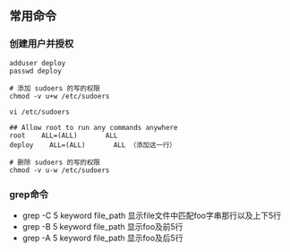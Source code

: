 ## 常用命令

### 创建用户并授权
```shell
adduser deploy
passwd deploy

# 添加 sudoers 的写的权限
chmod -v u+w /etc/sudoers

vi /etc/sudoers

## Allow root to run any commands anywhere
root    ALL=(ALL)       ALL
deploy    ALL=(ALL)       ALL （添加这一行）

# 删除 sudoers 的写的权限
chmod -v u-w /etc/sudoers
```

### grep命令
* grep -C 5 keyword file_path  显示file文件中匹配foo字串那行以及上下5行
* grep -B 5 keyword file_path  显示foo及前5行
* grep -A 5 keyword file_path  显示foo及后5行